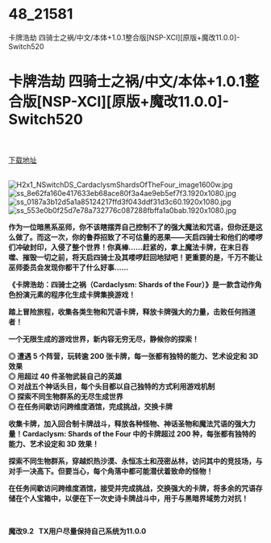 # 48_21581
卡牌浩劫 四骑士之祸/中文/本体+1.0.1整合版[NSP-XCI][原版+魔改11.0.0]-Switch520
# 卡牌浩劫 四骑士之祸/中文/本体+1.0.1整合版[NSP-XCI][原版+魔改11.0.0]-Switch520
 <br/></br>
[下载地址](https://www.switch520.cc/article/21581 "下载地址")
<br/></br>

<p><img title="H2x1_NSwitchDS_CardaclysmShardsOfTheFour_image1600w.jpg" src="https://www.switch520.cc/muke_img/2021_08_24_2afb331ba54e8.jpg" alt="H2x1_NSwitchDS_CardaclysmShardsOfTheFour_image1600w.jpg"><br>
<img title="ss_8e62fa160e417633eb68ace80f3a4ae9eb5ef7f3.1920x1080.jpg" src="https://www.switch520.cc/muke_img/2021_08_24_75e81311e3cb4.jpg" alt="ss_8e62fa160e417633eb68ace80f3a4ae9eb5ef7f3.1920x1080.jpg"><br>
<img title="ss_0187a3b12d5a1a85124217ffd3f043ddf31d3c60.1920x1080.jpg" src="https://www.switch520.cc/muke_img/2021_08_24_8a4a99b2ab040.jpg" alt="ss_0187a3b12d5a1a85124217ffd3f043ddf31d3c60.1920x1080.jpg"><br>
<img title="ss_553e0b0f25d7e78a732776c087288fbffa1a0bab.1920x1080.jpg" src="https://www.switch520.cc/muke_img/2021_08_24_37a95c7624d18.jpg" alt="ss_553e0b0f25d7e78a732776c087288fbffa1a0bab.1920x1080.jpg"></p>
<p><strong>作为一位暗黑系巫师，你不该瞎摆弄自己控制不了的强大魔法和咒语，但你还是这么做了。而这一次，你的鲁莽招致了不可估量的恶果——天启四骑士和他们的喽啰们冲破封印，入侵了整个世界！你真棒……赶紧的，拿上魔法卡牌，在末日吞噬、摧毁一切之前，将天启四骑士及其喽啰赶回地狱吧！更重要的是，千万不能让巫师委员会发现你都干了什么好事……</strong></p>
<p><strong>《卡牌浩劫：四骑士之祸（Cardaclysm: Shards of the Four）》是一款含动作角色扮演元素的程序化生成卡牌集换游戏！</strong></p>
<p><strong>踏上冒险旅程，收集各类生物和咒语卡牌，释放卡牌强大的力量，击败任何挡道者！</strong></p>
<p><strong>一个无限生成的游戏世界，新内容无穷无尽，静候你的探索！</strong></p>
<p><strong>◎ 遭遇 5 个阵营，玩转逾 200 张卡牌，每一张都有独特的能力、艺术设定和 3D 效果</strong><br>
<strong>◎ 用超过 40 件圣物武装自己的英雄</strong><br>
<strong>◎ 对战五个神话头目，每个头目都以自己独特的方式利用游戏机制</strong><br>
<strong>◎ 探索不同生物群系的无尽生成世界</strong><br>
<strong>◎ 在任务间歇访问跨维度酒馆，完成挑战，交换卡牌</strong></p>
<p><strong>收集卡牌，加入回合制卡牌战斗，释放各种怪物、神话圣物和魔法咒语的强大力量！Cardaclysm: Shards of the Four 中的卡牌超过 200 种，每张都有独特的能力、艺术设定和 3D 效果！</strong></p>
<p><strong>探索不同生物群系，穿越炽热沙漠、永恒冻土和茂密丛林，访问其中的竞技场，与对手一决高下。但要当心，每个角落中都可能潜伏着致命的怪物！</strong></p>
<p><strong>在任务间歇访问跨维度酒馆，接受并完成挑战，交换强大的卡牌，将多余的咒语存储在个人宝箱中，以便在下一次史诗卡牌战斗中，用于与黑暗界域势力对抗！</strong></p>
<p>&nbsp;</p>
<p><strong>魔改9.2 &nbsp;&nbsp;TX用户尽量保持自己系统为11.0.0</strong></p>

